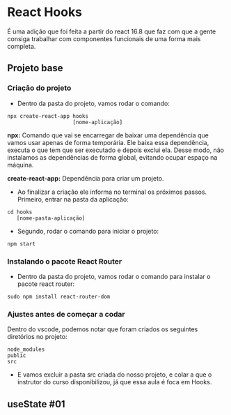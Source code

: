 # React Hooks

É uma adição que foi feita a partir do react 16.8 que faz com que a gente consiga trabalhar com componentes funcionais de uma forma mais completa. 

## Projeto base

### Criação do projeto

- Dentro da pasta do projeto, vamos rodar o comando:

```
npx create-react-app hooks
                     [nome-aplicação]
```

**npx:** Comando que vai se encarregar de baixar uma dependência que vamos usar apenas de forma temporária. Ele baixa essa dependência, executa o que tem que ser executado e depois exclui ela. Desse modo, não instalamos as dependências de forma global, evitando ocupar espaço na máquina. 

**create-react-app:** Dependência para criar um projeto.

- Ao finalizar a criação ele informa no terminal os próximos passos.
Primeiro, entrar na pasta da aplicação:

```
cd hooks
   [nome-pasta-aplicação]
```

- Segundo, rodar o comando para iniciar o projeto:

```
npm start
```

### Instalando o pacote React Router

- Dentro da pasta do projeto, vamos rodar o comando para instalar o pacote react router:

```
sudo npm install react-router-dom
```

### Ajustes antes de começar a codar

Dentro do vscode, podemos notar que foram criados os seguintes diretórios no projeto:

```
node_modules
public
src
```

- E vamos excluir a pasta src criada do nosso projeto, e colar a que o instrutor do curso disponibilizou, já que essa aula é foca em Hooks.

## useState #01





